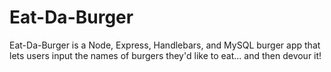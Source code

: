 # Eat-Da-Burger
Eat-Da-Burger is a Node, Express, Handlebars, and MySQL burger app that lets users input the names of burgers they'd like to eat... and then devour it!
